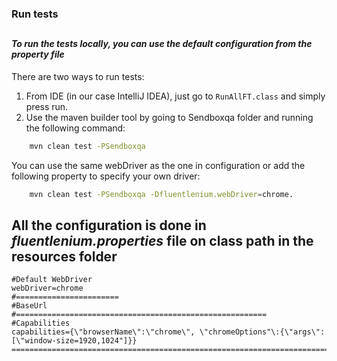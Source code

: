 
### Run tests
##
#### _To run the tests locally, you can use the default configuration from the property file_
  There are two ways to run tests:
  1. From IDE (in our case IntelliJ IDEA), just go to ```RunAllFT.class``` and simply press run. 
  2. Use the maven builder tool by going to Sendboxqa folder and running the following command:
```bash 
    mvn clean test -PSendboxqa 
``` 
You can use the same webDriver as the one in configuration or add the following property to specify your own driver:
```bash
    mvn clean test -PSendboxqa -Dfluentlenium.webDriver=chrome.
```
	
	

## All the configuration is done in _fluentlenium.properties_ file on class path in the resources folder

```
#Default WebDriver
webDriver=chrome
#=======================
#BaseUrl
#========================================================
#Capabilities
capabilities={\"browserName\":\"chrome\", \"chromeOptions"\:{\"args\": [\"window-size=1920,1024"]}}
=========================================================================



